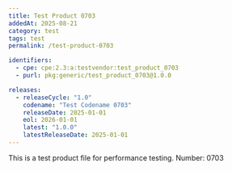 ```yaml
---
title: Test Product 0703
addedAt: 2025-08-21
category: test
tags: test
permalink: /test-product-0703

identifiers:
  - cpe: cpe:2.3:a:testvendor:test_product_0703
  - purl: pkg:generic/test_product_0703@1.0.0

releases:
  - releaseCycle: "1.0"
    codename: "Test Codename 0703"
    releaseDate: 2025-01-01
    eol: 2026-01-01
    latest: "1.0.0"
    latestReleaseDate: 2025-01-01
---
```


This is a test product file for performance testing. Number: 0703
